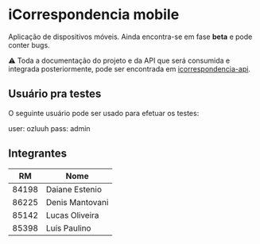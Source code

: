 # iCorrespondencia mobile

Aplicação de dispositivos móveis. Ainda encontra-se em fase **beta** e pode conter bugs.

:warning: Toda a documentação do projeto e da API que será consumida e integrada posteriormente, pode ser encontrada em [icorrespondencia-api](https://github.com/ozluuh/icorrespondencia-api).

## Usuário pra testes

O seguinte usuário pode ser usado para efetuar os testes:

user: ozluuh
pass: admin

## Integrantes

| RM    | Nome            |
| ----- | --------------- |
| 84198 | Daiane Estenio  |
| 86225 | Denis Mantovani |
| 85142 | Lucas Oliveira  |
| 85398 | Luís Paulino    |

